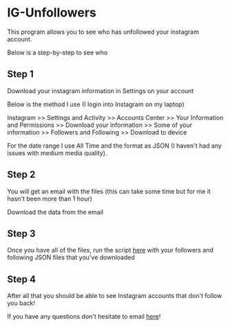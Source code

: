 # IG-Unfollowers

This program allows you to see who has unfollowed your instagram account. 

Below is a step-by-step to see who 

## Step 1

Download your instagram information in Settings on your account

Below is the method I use (I login into Instagram on my laptop)

Instagram >> Settings and Activity >> Accounts Center >> Your Information and Permissions >> Download your information >> Some of your information >> Followers and Following >> Download to device

For the date range I use All Time and the format as JSON (I haven't had any issues with medium media quality).

## Step 2

You will get an email with the files (this can take some time but for me it hasn't been more than 1 hour)

Download the data from the email 

## Step 3

Once you have all of the files, run the script [here](tk) with your followers and following JSON files that you've downloaded

## Step 4

After all that you should be able to see Instagram accounts that don't follow you back!

If you have any questions don't hesitate to email [here](mailto:22mp4@queensu.ca)!